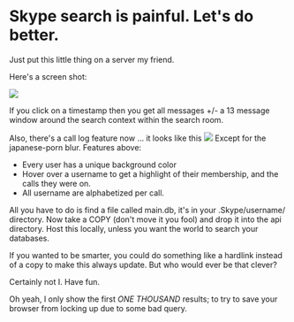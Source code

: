 # Skype search is painful. Let's do better.

Just put this little thing on a server my friend.

Here's a screen shot:

<img src=http://i.imgur.com/cIHy9gb.png>

If you click on a timestamp then you get all messages +/- a 13 message window around the search context within the search room.

Also, there's a call log feature now ... it looks like this
<img src=http://i.imgur.com/pdAqJ9I.png>
Except for the japanese-porn blur.
Features above:

* Every user has a unique background color
* Hover over a username to get a highlight of their membership, and the calls they were on.
* All username are alphabetized per call.

All you have to do is find a file called main.db, it's in your .Skype/username/ directory.  Now take a COPY (don't move it you fool) and drop it into the api directory.  Host this locally, unless you want the world to search your databases.

If you wanted to be smarter, you could do something like a hardlink instead of a copy to make this always update.  But who would ever be that clever?

Certainly not I.  Have fun.

Oh yeah, I only show the first *ONE THOUSAND* results; to try to save your browser from locking up due to some bad query.

